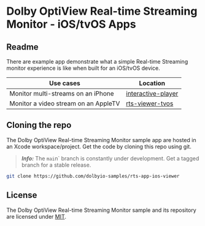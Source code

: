 # Dolby OptiView Real-time Streaming Monitor - iOS/tvOS Apps

## Readme

There are example app demonstrate what a simple Real-time Streaming monitor experience is like when built for an iOS/tvOS device.

| Use cases                            | Location                                 |
| ------------------------------------ | ---------------------------------------- |
| Monitor multi-streams on an iPhone   | [interactive-player](interactive-player) |
| Monitor a video stream on an AppleTV | [rts-viewer-tvos](rts-viewer-tvos)       |

## Cloning the repo

The Dolby OptiView Real-time Streaming Monitor sample app are hosted in an Xcode workspace/project.
Get the code by cloning this repo using git.

> **_Info:_** The `mai`n` branch is constantly under development. Get a tagged branch for a stable release.

```bash
git clone https://github.com/dolbyio-samples/rts-app-ios-viewer
```

## License

The Dolby OptiView Real-time Streaming Monitor sample and its repository are licensed under [MIT](https://github.com/dolbyio-samples/rts-app-ios-viewer/blob/main/LICENSE).
